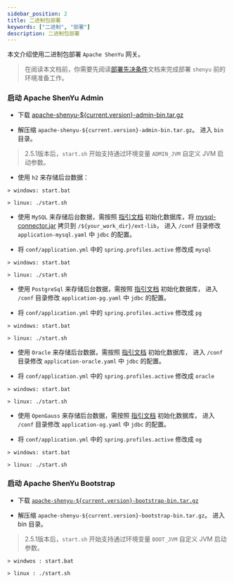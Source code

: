 ```yaml
---
sidebar_position: 2
title: 二进制包部署
keywords: ["二进制", "部署"]
description: 二进制包部署
---
```


本文介绍使用二进制包部署 `Apache ShenYu` 网关。

> 在阅读本文档前，你需要先阅读[部署先决条件](./deployment-before.md)文档来完成部署 `shenyu` 前的环境准备工作。


### 启动 Apache ShenYu Admin

* 下载 [apache-shenyu-${current.version}-admin-bin.tar.gz](https://archive.apache.org/dist/shenyu/2.5.1/apache-shenyu-2.5.1-admin-bin.tar.gz)

* 解压缩 `apache-shenyu-${current.version}-admin-bin.tar.gz`。 进入 `bin` 目录。

> 2.5.1版本后，`start.sh` 开始支持通过环境变量 `ADMIN_JVM` 自定义 JVM 启动参数。

* 使用 `h2` 来存储后台数据：

```
> windows: start.bat

> linux: ./start.sh
```

* 使用 `MySQL` 来存储后台数据，需按照 [指引文档](./deployment-before.md#mysql) 初始化数据库，将 [mysql-connector.jar](https://repo1.maven.org/maven2/mysql/mysql-connector-java/8.0.18/mysql-connector-java-8.0.18.jar) 拷贝到 `/${your_work_dir}/ext-lib`， 进入 `/conf` 目录修改 `application-mysql.yaml` 中 `jdbc` 的配置。

* 将 `conf/application.yml` 中的 `spring.profiles.active` 修改成 `mysql`

```
> windows: start.bat

> linux: ./start.sh
```

* 使用 `PostgreSql` 来存储后台数据，需按照 [指引文档](./deployment-before.md#postgresql) 初始化数据库， 进入 `/conf` 目录修改 `application-pg.yaml` 中 `jdbc` 的配置。

* 将 `conf/application.yml` 中的 `spring.profiles.active` 修改成 `pg`

```
> windows: start.bat

> linux: ./start.sh
```

* 使用 `Oracle` 来存储后台数据，需按照 [指引文档](./deployment-before.md#oracle) 初始化数据库， 进入 `/conf` 目录修改 `application-oracle.yaml` 中 `jdbc` 的配置。

* 将 `conf/application.yml` 中的 `spring.profiles.active` 修改成 `oracle`

```
> windows: start.bat

> linux: ./start.sh
```

* 使用 `OpenGauss` 来存储后台数据，需按照 [指引文档](./deployment-before.md#opengauss) 初始化数据库， 进入 `/conf` 目录修改 `application-og.yaml` 中 `jdbc` 的配置。

* 将 `conf/application.yml` 中的 `spring.profiles.active` 修改成 `og`

```
> windows: start.bat

> linux: ./start.sh
```

### 启动 Apache ShenYu Bootstrap

* 下载 [`apache-shenyu-${current.version}-bootstrap-bin.tar.gz`](https://archive.apache.org/dist/shenyu/2.5.1/apache-shenyu-2.5.1-bootstrap-bin.tar.gz)

* 解压缩 `apache-shenyu-${current.version}-bootstrap-bin.tar.gz`。 进入 bin 目录。

> 2.5.1版本后，`start.sh` 开始支持通过环境变量 `BOOT_JVM` 自定义 JVM 启动参数。

```
> windwos : start.bat 

> linux : ./start.sh 
```
